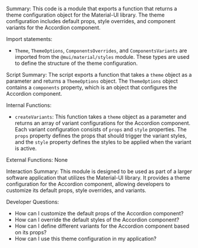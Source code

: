 Summary:
This code is a module that exports a function that returns a theme configuration object for the Material-UI library. The theme configuration includes default props, style overrides, and component variants for the Accordion component.

Import statements:
- `Theme`, `ThemeOptions`, `ComponentsOverrides`, and `ComponentsVariants` are imported from the `@mui/material/styles` module. These types are used to define the structure of the theme configuration.

Script Summary:
The script exports a function that takes a `theme` object as a parameter and returns a `ThemeOptions` object. The `ThemeOptions` object contains a `components` property, which is an object that configures the Accordion component.

Internal Functions:
- `createVariants`: This function takes a `theme` object as a parameter and returns an array of variant configurations for the Accordion component. Each variant configuration consists of `props` and `style` properties. The `props` property defines the props that should trigger the variant styles, and the `style` property defines the styles to be applied when the variant is active.

External Functions:
None

Interaction Summary:
This module is designed to be used as part of a larger software application that utilizes the Material-UI library. It provides a theme configuration for the Accordion component, allowing developers to customize its default props, style overrides, and variants.

Developer Questions:
- How can I customize the default props of the Accordion component?
- How can I override the default styles of the Accordion component?
- How can I define different variants for the Accordion component based on its props?
- How can I use this theme configuration in my application?